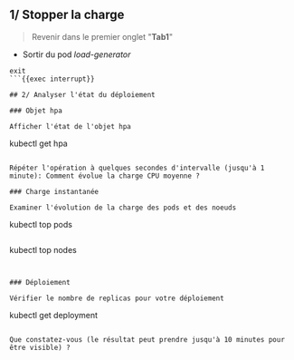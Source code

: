## 1/ Stopper la charge

> Revenir dans le premier onglet "**Tab1**"

- Sortir du pod _load-generator_

```
exit
```{{exec interrupt}}

## 2/ Analyser l'état du déploiement

### Objet hpa

Afficher l'état de l'objet hpa

```
kubectl get hpa
```{{exec}}

Répéter l'opération à quelques secondes d'intervalle (jusqu'à 1 minute): Comment évolue la charge CPU moyenne ?

### Charge instantanée

Examiner l'évolution de la charge des pods et des noeuds

```
kubectl top pods
```{{exec}}

```
kubectl top nodes
```{{exec}}


### Déploiement

Vérifier le nombre de replicas pour votre déploiement

```
kubectl get deployment
```{{exec}}

Que constatez-vous (le résultat peut prendre jusqu'à 10 minutes pour être visible) ?
